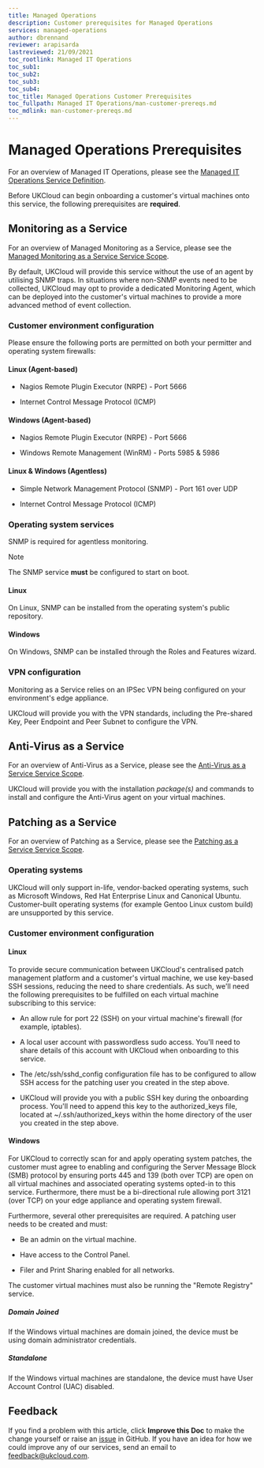 ```yaml
---
title: Managed Operations
description: Customer prerequisites for Managed Operations
services: managed-operations
author: dbrennand
reviewer: arapisarda
lastreviewed: 21/09/2021
toc_rootlink: Managed IT Operations
toc_sub1:
toc_sub2:
toc_sub3:
toc_sub4:
toc_title: Managed Operations Customer Prerequisites
toc_fullpath: Managed IT Operations/man-customer-prereqs.md
toc_mdlink: man-customer-prereqs.md
---
```


# Managed Operations Prerequisites

For an overview of Managed IT Operations, please see the [Managed IT Operations Service Definition](man-sd-managed-it-ops.md).

Before UKCloud can begin onboarding a customer's virtual machines onto this service, the following prerequisites are **required**.

## Monitoring as a Service

For an overview of Managed Monitoring as a Service, please see the [Managed Monitoring as a Service Service Scope](man-sco-monitoring.md).

By default, UKCloud will provide this service without the use of an agent by utilising SNMP traps. In situations where non-SNMP events need to be collected, UKCloud may opt to provide a dedicated Monitoring Agent, which can be deployed into the customer's virtual machines to provide a more advanced method of event collection.

### Customer environment configuration

Please ensure the following ports are permitted on both your permitter and operating system firewalls:

#### Linux (Agent-based)

- Nagios Remote Plugin Executor (NRPE) - Port 5666

- Internet Control Message Protocol (ICMP)

#### Windows (Agent-based)

- Nagios Remote Plugin Executor (NRPE) - Port 5666

- Windows Remote Management (WinRM) - Ports 5985 & 5986

#### Linux & Windows (Agentless)

- Simple Network Management Protocol (SNMP) - Port 161 over UDP

- Internet Control Message Protocol (ICMP)

### Operating system services

SNMP is required for agentless monitoring.

> [!NOTE]
>
> The SNMP service **must** be configured to start on boot.

#### Linux

On Linux, SNMP can be installed from the operating system's public repository.

#### Windows

On Windows, SNMP can be installed through the Roles and Features wizard.

### VPN configuration

Monitoring as a Service relies on an IPSec VPN being configured on your environment's edge appliance.

UKCloud will provide you with the VPN standards, including the Pre-shared Key, Peer Endpoint and Peer Subnet to configure the VPN.

## Anti-Virus as a Service

For an overview of Anti-Virus as a Service, please see the [Anti-Virus as a Service Service Scope](man-sco-antivirus.md).

UKCloud will provide you with the installation *package(s)* and commands to install and configure the Anti-Virus agent on your virtual machines.

## Patching as a Service

For an overview of Patching as a Service, please see the [Patching as a Service Service Scope](man-sco-patching.md).

### Operating systems

UKCloud will only support in-life, vendor-backed operating systems, such as Microsoft Windows, Red Hat Enterprise Linux and Canonical Ubuntu. Customer-built operating systems (for example Gentoo Linux custom build) are unsupported by this service.

### Customer environment configuration

#### Linux

To provide secure communication between UKCloud's centralised patch management platform and a customer's virtual machine, we use key-based SSH sessions, reducing the need to share credentials. As such, we'll need the following prerequisites to be fulfilled on each virtual machine subscribing to this service:

- An allow rule for port 22 (SSH) on your virtual machine's firewall (for example, iptables).

- A local user account with passwordless sudo access. You'll need to share details of this account with UKCloud when onboarding to this service.

- The /etc/ssh/sshd_config configuration file has to be configured to allow SSH access for the patching user you created in the step above.

- UKCloud will provide you with a public SSH key during the onboarding process. You'll need to append this key to the authorized_keys file, located at ~/.ssh/authorized_keys within the home directory of the user you created in the step above.

#### Windows

For UKCloud to correctly scan for and apply operating system patches, the customer must agree to enabling and configuring the Server Message Block (SMB) protocol by ensuring ports 445 and 139 (both over TCP) are open on all virtual machines and associated operating systems opted-in to this service. Furthermore, there must be a bi-directional rule allowing port 3121 (over TCP) on your edge appliance and operating system firewall.

Furthermore, several other prerequisites are required. A patching user needs to be created and must:

- Be an admin on the virtual machine.

- Have access to the Control Panel.

- Filer and Print Sharing enabled for all networks.

The customer virtual machines must also be running the "Remote Registry" service.

##### Domain Joined

If the Windows virtual machines are domain joined, the device must be using domain administrator credentials.

##### Standalone

If the Windows virtual machines are standalone, the device must have User Account Control (UAC) disabled.

## Feedback

If you find a problem with this article, click **Improve this Doc** to make the change yourself or raise an [issue](https://github.com/UKCloud/documentation/issues) in GitHub. If you have an idea for how we could improve any of our services, send an email to <feedback@ukcloud.com>.
